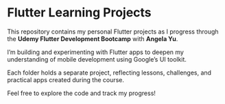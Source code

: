 # Flutter Learning Projects

This repository contains my personal Flutter projects as I progress through the **Udemy Flutter Development Bootcamp** with **Angela Yu**.

I’m building and experimenting with Flutter apps to deepen my understanding of mobile development using Google’s UI toolkit.

Each folder holds a separate project, reflecting lessons, challenges, and practical apps created during the course.

Feel free to explore the code and track my progress!


